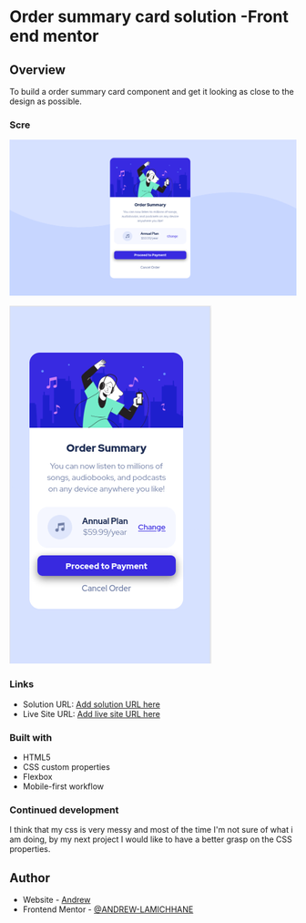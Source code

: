 # Order summary card solution -Front end mentor

## Overview

To build a order summary card component and get it looking as close to the design as possible.

### Scre

![](./images/Desktop-preview.png)

![](./images/Mobile-view-preview.png)

### Links

- Solution URL: [Add solution URL here](https://your-solution-url.com)
- Live Site URL: [Add live site URL here](https://your-live-site-url.com)

### Built with

- HTML5
- CSS custom properties
- Flexbox
- Mobile-first workflow

### Continued development

I think that my css is very messy and most of the time I'm not sure of what i am doing, by my next project I would like to have a better grasp on the
CSS properties.

## Author

- Website - [Andrew](https://www.your-site.com)
- Frontend Mentor - [@ANDREW-LAMICHHANE](https://www.frontendmentor.io/profile/ANDREW-LAMICHHANE)
